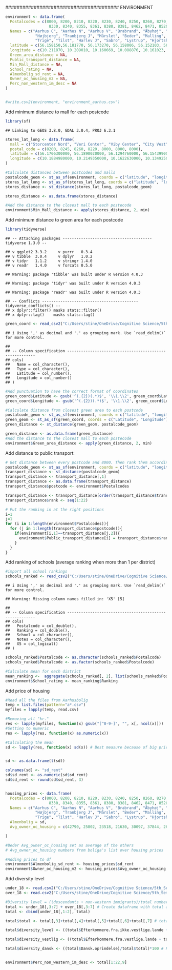 ######################################## ENVIRONMENT

``` r
environment <- data.frame(
  Postalcodes = c(8000, 8200, 8210, 8220, 8230, 8240, 8250, 8260, 8270, 8310, 8320, 
                   8330, 8340, 8355, 8361, 8380, 8381, 8462, 8471, 8520, 8530, 8541),
  Names = c("Aarhus C", "Aarhus N", "Aarhus V", "Brabrand", "Åbyhøj", "Risskov", "Egå", "Viby J",
             "Højbjerg", "Tranbjerg J", "Mårslet", "Beder", "Malling", "Solbjerg", "Hasselager", 
             "Trige", "Tilst", "Harlev J", "Sabro", "Lystrup", "Hjortshøj", "Skødstrup"),
  latitude = c(56.158150,56.181770, 56.173270, 56.158006, 56.152103, 56.202287, 56.226445, 56.130454, 56.109230, 56.089168, 56.072327, 56.061988, 56.032058, 56.031941, 56.102350, 56.268446, 56.188110, 56.144226, 56.215710, 56.236540, 56.278371, 56.270697),
  longitude = c(10.211870, 10.209010, 10.160669, 10.088876, 10.161023, 10.228380, 10.287823, 10.117336, 10.209614, 10.133464, 10.170561, 10.234584, 10.200015, 10.092101, 10.089191, 10.156009, 10.093488, 10.005717, 10.012770, 10.219074, 10.231889, 10.324122),
  Green_area_distance = NA,
  Public_transport_distance = NA,
  Min_Mall_distance = NA,
  School_rating = NA,
  Almenbolig_sd_rent = NA,
  Owner_oc_housing_m2 = NA,
  Perc_non_western_im_desc = NA
) 


#write.csv2(environment, "environment_aarhus.csv")
```

Add minimum distance to mall for each postcode

``` r
library(sf)
```

    ## Linking to GEOS 3.8.0, GDAL 3.0.4, PROJ 6.3.1

``` r
stores_lat_long <- data.frame(
  mall = c("Storcenter Nord", "Veri Center", "Viby Center", "City Vest", "Bruuns Galleri", "Magasin", "Salling"),
  postal_code = c(8200, 8245, 8260, 8220, 8000, 8000, 8000),
  latitude = c(56.1706300000, 56.1890020000, 56.1294760000, 56.1543990000, 56.1492560000, 56.1569710000, 56.1544470000),
  longitude = c(10.1884980000, 10.2149350000, 10.1622630000, 10.1349250000, 10.2048710000, 10.2066400000, 10.2069360000)
)

#Calculate distances between postcodes and malls
postalcode_geom <- st_as_sf(environment, coords = c("latitude", "longitude"), crs = 4094)
stores_lat_long <- st_as_sf(stores_lat_long, coords = c("latitude", "longitude"), crs = 4094)
stores_distance <- st_distance(stores_lat_long, postalcode_geom)

stores_distance <- as.data.frame(stores_distance)

#Add the distance to the closest mall to each postecode 
environment$Min_Mall_distance <- apply(stores_distance, 2, min)
```

Add minimum distance to green area for each postcode

``` r
library(tidyverse)
```

    ## -- Attaching packages --------------------------------------- tidyverse 1.3.0 --

    ## v ggplot2 3.3.2     v purrr   0.3.4
    ## v tibble  3.0.4     v dplyr   1.0.2
    ## v tidyr   1.1.2     v stringr 1.4.0
    ## v readr   1.4.0     v forcats 0.5.0

    ## Warning: package 'tibble' was built under R version 4.0.3

    ## Warning: package 'tidyr' was built under R version 4.0.3

    ## Warning: package 'readr' was built under R version 4.0.3

    ## -- Conflicts ------------------------------------------ tidyverse_conflicts() --
    ## x dplyr::filter() masks stats::filter()
    ## x dplyr::lag()    masks stats::lag()

``` r
green_coord <- read_csv2("C:/Users/stine/OneDrive/Cognitive Science/5th_Semester/bachelor/ABM_Aarhus/green_areas_aarhus.csv")
```

    ## i Using ',' as decimal and '.' as grouping mark. Use `read_delim()` for more control.

    ## 
    ## -- Column specification --------------------------------------------------------
    ## cols(
    ##   Name = col_character(),
    ##   Type = col_character(),
    ##   Latitude = col_number(),
    ##   Longitude = col_number()
    ## )

``` r
#Add punctuation to have the correct format of coordinates
green_coord$Latitude <- gsub('^(.{2})(.*)$', '\\1.\\2', green_coord$Latitude)
green_coord$Longitude <- gsub('^(.{2})(.*)$', '\\1.\\2', green_coord$Longitude)

#Calculate distance from closest green area to each postcode
postalcode_geom <- st_as_sf(environment, coords = c("latitude", "longitude"), crs = 4094)
green_geom <- st_as_sf(green_coord, coords = c("Latitude", "Longitude"), crs = 4094)
green_distance <- st_distance(green_geom, postalcode_geom)

green_distance <- as.data.frame(green_distance)
#Add the distance to the closest mall to each postecode 
environment$Green_area_distance <- apply(green_distance, 2, min)
```

Add distance to public transport:

``` r
# Get distance between every postcode and 8000. Then rank them accordingly with the furthest away getting the highest number (22) and 8000 getting 0. 
postalcode_geom <- st_as_sf(environment, coords = c("latitude", "longitude"), crs = 4094)
transport_distance <- st_distance(postalcode_geom)
transport_distance <- transport_distance[,1]
transport_distance <- as.data.frame(transport_distance)
transport_distance$postcode <- environment$Postalcodes

transport_distance <- transport_distance[order(transport_distance$transport_distance),]
transport_distance$rank <- seq(1:22)

# Put the ranking in at the right positions 
i=1
j=1
for (i in 1:length(environment$Postalcodes)){
  for (j in 1:length(transport_distance$postcode)){
    if(environment[i,1]==transport_distance[j,2]){
      environment$Public_transport_distance[i] = transport_distance$rank[j]
    }
  }
}
```

Add ranking of schools (average ranking when more than 1 per district)

``` r
#import all school rankings
schools_ranked <- read_csv2("C:/Users/stine/OneDrive/Cognitive Science/5th_Semester/bachelor/ABM_Aarhus/schools_ranked.csv")
```

    ## i Using ',' as decimal and '.' as grouping mark. Use `read_delim()` for more control.

    ## Warning: Missing column names filled in: 'X5' [5]

    ## 
    ## -- Column specification --------------------------------------------------------
    ## cols(
    ##   Postalcode = col_double(),
    ##   Ranking = col_double(),
    ##   School = col_character(),
    ##   Notes = col_character(),
    ##   X5 = col_logical()
    ## )

``` r
schools_ranked$Postalcode <- as.character(schools_ranked$Postalcode)
schools_ranked$Postalcode <- as.factor(schools_ranked$Postalcode)

#Calculate mean for each district 
mean_ranking <-  aggregate(schools_ranked[, 2], list(schools_ranked$Postalcode), mean)
environment$School_rating <- mean_ranking$Ranking
```

Add price of housing

``` r
#Read all the files from Aarhusbolig
temp = list.files(pattern="a*.csv")
myfiles = lapply(temp, read.csv)

#Removing all "kr." 
res <- lapply(myfiles, function(x) gsub("[^0-9-]", "", x[, ncol(x)]))
#Setting to numeric
res <- lapply(res, function(x) as.numeric(x))

#Calculating the mean 
sd <- lapply(res, function(x) sd(x)) # Best measure because of big price differences within each postcode


sd <- as.data.frame(t(sd))

colnames(sd) <- "sd_rent"
sd$sd_rent <- as.numeric(sd$sd_rent)
sd$sd_rent <- round(sd$sd_rent, 3)


housing_prices <- data.frame(
  Postalcodes = c(8000, 8200, 8210, 8220, 8230, 8240, 8250, 8260, 8270, 8310, 8320, 
                   8330, 8340, 8355, 8361, 8380, 8381, 8462, 8471, 8520, 8530, 8541),
  Names = c("Aarhus C", "Aarhus N", "Aarhus V", "Brabrand", "Åbyhøj", "Risskov", "Egå", "Viby J",
             "Højbjerg", "Tranbjerg J", "Mårslet", "Beder", "Malling", "Solbjerg", "Hasselager", 
             "Trige", "Tilst", "Harlev J", "Sabro", "Lystrup", "Hjortshøj", "Skødstrup"),
  Almenbolig = sd,
  Avg_owner_oc_housing = c(42790, 25802, 23518, 21630, 30097, 37844, 26325, 25066, 32022, 18620, 21284, 22775, 18807, 15588, 18827, 14237, 18018, 16614, 14292, 20422, 16321, 20143)

)

#Beder Avg_owner_oc_housing set as average of the others 
# Avg_owner_oc_housing numbers from boliga's list over housing prices 

#Adding prices to df
environment$Almenbolig_sd_rent <- housing_prices$sd_rent
environment$Owner_oc_housing_m2 <- housing_prices$Avg_owner_oc_housing
```

Add diversity level

``` r
under_18 <- read.csv2("C:/Users/stine/OneDrive/Cognitive Science/5th_Semester/bachelor/ABM_Aarhus/indvandrere_aarhus_under_18.csv")
over_18 <- read.csv2("C:/Users/stine/OneDrive/Cognitive Science/5th_Semester/bachelor/ABM_Aarhus/indvandrere_aarhus_over_18.csv")

#Diversity level = ((descendants + non-western immigrants)/total number of residents in each postcode)*100
total <- under_18[,3:7] + over_18[,3:7] # Create dataframe with total amount 
total <- cbind(under_18[,1:2], total)

total$total <- total[,3]+total[,4]+total[,5]+total[,6]+total[,7] # total number of people in each district

total$diversity_level <- ((total$Efterkommere.fra.ikke.vestlige.lande + total$Indvandrere.fra.ikke.vestlige.lande)/total$total)*100 # Percentage of immigrant and descendants of non-western countries

total$diversity_vestlig <- ((total$Efterkommere.fra.vestlige.lande + total$Indvandrere.fra.vestlige.lande)/total$total)*100 # Percentage of immigrant and descendants of western countries

total$diversity_dansk <- ((total$Dansk.oprindelse)/total$total)*100 # Percentage of ethnic Danes 


environment$Perc_non_western_im_desc <- total[1:22,9]
```
